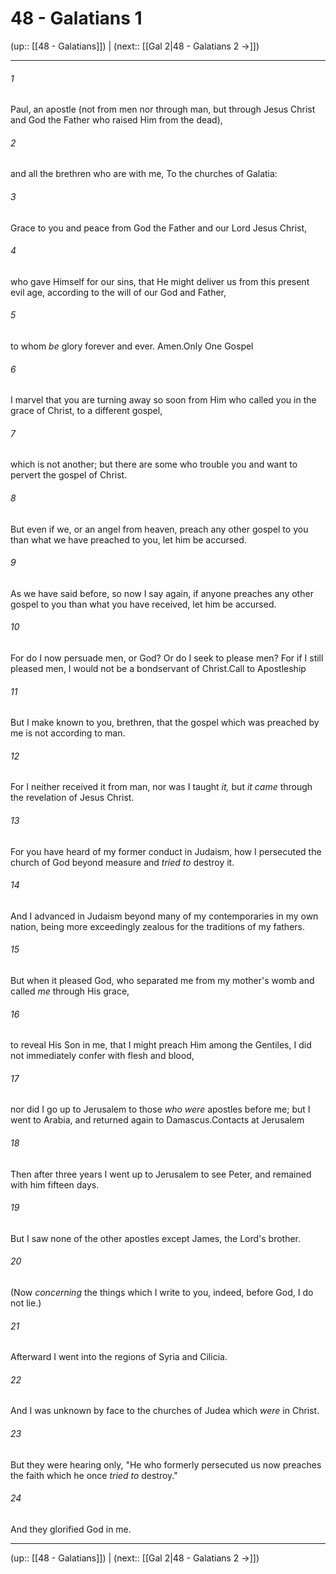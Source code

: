 # 48 - Galatians 1

(up:: [[48 - Galatians]]) | (next:: [[Gal 2|48 - Galatians 2 →]])

***


###### 1 
Paul, an apostle (not from men nor through man, but through Jesus Christ and God the Father who raised Him from the dead), 

###### 2 
and all the brethren who are with me, To the churches of Galatia: 

###### 3 
Grace to you and peace from God the Father and our Lord Jesus Christ, 

###### 4 
who gave Himself for our sins, that He might deliver us from this present evil age, according to the will of our God and Father, 

###### 5 
to whom _be_ glory forever and ever. Amen.Only One Gospel 

###### 6 
I marvel that you are turning away so soon from Him who called you in the grace of Christ, to a different gospel, 

###### 7 
which is not another; but there are some who trouble you and want to pervert the gospel of Christ. 

###### 8 
But even if we, or an angel from heaven, preach any other gospel to you than what we have preached to you, let him be accursed. 

###### 9 
As we have said before, so now I say again, if anyone preaches any other gospel to you than what you have received, let him be accursed. 

###### 10 
For do I now persuade men, or God? Or do I seek to please men? For if I still pleased men, I would not be a bondservant of Christ.Call to Apostleship 

###### 11 
But I make known to you, brethren, that the gospel which was preached by me is not according to man. 

###### 12 
For I neither received it from man, nor was I taught _it,_ but _it came_ through the revelation of Jesus Christ. 

###### 13 
For you have heard of my former conduct in Judaism, how I persecuted the church of God beyond measure and _tried to_ destroy it. 

###### 14 
And I advanced in Judaism beyond many of my contemporaries in my own nation, being more exceedingly zealous for the traditions of my fathers. 

###### 15 
But when it pleased God, who separated me from my mother's womb and called _me_ through His grace, 

###### 16 
to reveal His Son in me, that I might preach Him among the Gentiles, I did not immediately confer with flesh and blood, 

###### 17 
nor did I go up to Jerusalem to those _who were_ apostles before me; but I went to Arabia, and returned again to Damascus.Contacts at Jerusalem 

###### 18 
Then after three years I went up to Jerusalem to see Peter, and remained with him fifteen days. 

###### 19 
But I saw none of the other apostles except James, the Lord's brother. 

###### 20 
(Now _concerning_ the things which I write to you, indeed, before God, I do not lie.) 

###### 21 
Afterward I went into the regions of Syria and Cilicia. 

###### 22 
And I was unknown by face to the churches of Judea which _were_ in Christ. 

###### 23 
But they were hearing only, "He who formerly persecuted us now preaches the faith which he once _tried to_ destroy." 

###### 24 
And they glorified God in me.

***

(up:: [[48 - Galatians]]) | (next:: [[Gal 2|48 - Galatians 2 →]])
